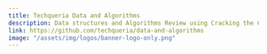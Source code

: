 ```yaml
---
title: Techqueria Data and Algorithms
description: Data structures and Algorithms Review using Cracking the Coding Interview.
link: https://github.com/techqueria/data-and-algorithms
image: "/assets/img/logos/banner-logo-only.png"
---
```

